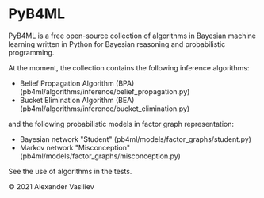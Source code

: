 # PyB4ML
PyB4ML is a free open-source collection of algorithms in Bayesian machine learning written in Python for Bayesian reasoning and probabilistic programming.

At the moment, the collection contains the following inference algorithms:
- Belief Propagation Algorithm (BPA) (pb4ml/algorithms/inference/belief_propagation.py)
- Bucket Elimination Algorithm (BEA) (pb4ml/algorithms/inference/bucket_elimination.py)

and the following probabilistic models in factor graph representation:
- Bayesian network "Student" (pb4ml/models/factor_graphs/student.py)
- Markov network "Misconception" (pb4ml/models/factor_graphs/misconception.py)

See the use of algorithms in the tests.

© 2021 Alexander Vasiliev

